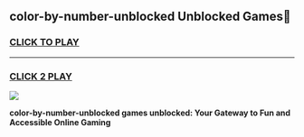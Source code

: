 
## color-by-number-unblocked Unblocked Games👋
<h3>
<a href="https://news.freeplayer.one?title=color-by-number-unblocked&ref=16F">CLICK TO PLAY</a></h3>
<hr>

<h3>
<a href="https://news.freeplayer.one?title=color-by-number-unblocked&ref=16F">CLICK 2 PLAY</a>
  
</h3>

<a href="https://news.freeplayer.one?title=color-by-number-unblocked&ref=16F/"><img src="https://clearcache.store/games.png"></a>


**color-by-number-unblocked games unblocked: Your Gateway to Fun and Accessible Online Gaming**
